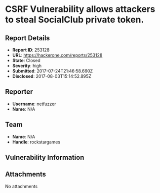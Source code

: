 # CSRF Vulnerability allows attackers to steal SocialClub private token.

## Report Details
- **Report ID**: 253128
- **URL**: https://hackerone.com/reports/253128
- **State**: Closed
- **Severity**: high
- **Submitted**: 2017-07-24T21:46:58.660Z
- **Disclosed**: 2017-08-03T15:14:52.895Z

## Reporter
- **Username**: netfuzzer
- **Name**: N/A

## Team
- **Name**: N/A
- **Handle**: rockstargames

## Vulnerability Information


## Attachments
No attachments
